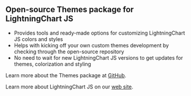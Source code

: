 ## Open-source Themes package for LightningChart JS

-   Provides tools and ready-made options for customizing LightningChart JS colors and styles
-   Helps with kicking off your own custom themes development by checking through the open-source repository
-   No need to wait for new LightningChart JS versions to get updates for themes, colorization and styling

Learn more about the Themes package at [GitHub](https://github.com/Arction/lcjs-themes).

Learn more about LightningChart JS on our [web site](https://lightningchart.com/).
